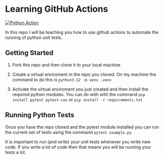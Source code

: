 # Learning GitHub Actions
[![Python Action](https://github.com/bbynoCode/385_GH_Actions/actions/workflows/python-action.yml/badge.svg)](https://github.com/bbynoCode/385_GH_Actions/actions/workflows/python-action.yml)

In this repo I will be teaching you how to use github actions to automate the running of python unit tests. 

## Getting Started

1. Fork this repo and then clone it to your local machine

2. Create a virtual enviroment in the repo you cloned. On my machine the command to do this is ```python3.12 -m venv .venv```

3. Activate the virtual enviroment you just created and then install the required python modules. You can do with with the command ```pip install pytest pytest-cov``` or ```pip install -r requirements.txt ```

## Running Python Tests 

Once you have the repo cloned and the pytest module installed you can run the current set of tests using the command ```pytest example.py``` 

It is important to run (and write) your unit tests whenever you write new code. If you write a lot of code then that means you will be running your tests a lot.